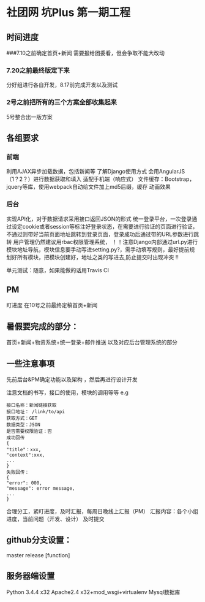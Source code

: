 # 社团网 坑Plus 第一期工程

## 时间进度
###7.10之前确定首页+新闻
需要报给团委看，但会争取不能大改动

### 7.20之前最终版定下来
分好组进行各自开发，8.17前完成开发以及测试

### 2号之前把所有的三个方案全部收集起来
5号整合出一版方案

## 各组要求

### 前端
利用AJAX异步加载数据，包括新闻等
了解Django使用方式
会用AngularJS （1？2？）进行数据获取和填入
适配手机端（响应式）
文件缓存：Bootstrap，jquery等库，使用webpack自动给文件加上md5后缀，缓存
动画效果

### 后台
实现API化，对于数据请求采用接口返回JSON的形式
统一登录平台，一次登录通过设定cookie或者session等标注好登录状态，在需要进行验证的页面进行验证，不通过则带好当前页面地址跳转到登录页面，登录成功后通过带的URL参数进行跳转
用户管理仍然建议用rbac权限管理系统，
！！注意Django内部通过url.py进行模块地址导航，模块信息要手动写进setting.py?，需手动填写规则，最好提前规划好所有模块，把模块创建好，地址之类的写进去,防止提交时出现冲突
!!

单元测试：随意，如果能做的话用Travis CI

## PM
盯进度
在10号之前最终定稿首页+新闻

## 暑假要完成的部分：
首页+新闻+物资系统+统一登录+邮件推送
以及对应后台管理系统的部分

## 一些注意事项
先前后台&PM确定功能以及架构 ，然后再进行设计开发

注意文档的书写，接口的使用，模块的调用等等
e.g 

```
接口名称：新闻链接获取
接口地址： /link/to/api
获取方式：GET
数据类型：JSON
是否需要权限验证：否
成功回传
{
"title"：xxx,
"context":xxx,
...
}
失败回传：
{
"error": 000,
"message": error message,
...
}
```

合理分工，紧盯进度，及时汇报，每周日晚线上汇报（PM）
汇报内容：各个小组进度，当前问题（开发、设计）
及时提交


## github分支设置：
master
release
[function]

## 服务器端设置
Python 3.4.4 x32
Apache2.4 x32+mod_wsgi+virtualenv
Mysql数据库

